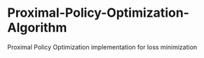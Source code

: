 # Proximal-Policy-Optimization-Algorithm
Proximal Policy Optimization implementation for loss minimization
